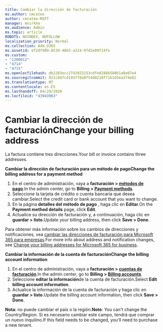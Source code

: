 ```yaml
---
title: Cambiar la dirección de facturación
ms.author: cmcatee
author: cmcatee-MSFT
manager: mnirkhe
ms.audience: Admin
ms.topic: article
ROBOTS: NOINDEX, NOFOLLOW
localization_priority: Normal
ms.collection: Adm_O365
ms.assetid: ef2df989-8539-48b5-a324-97d2e09f14fe
ms.custom:
- "1200012"
- "4714"
- "4715"
ms.openlocfilehash: db2283ecc2741923153cdfe0288b580b1a8e07e4
ms.sourcegitcommit: 821c0d7cd1937f0a8f54d0210f71b1d3ea374e82
ms.translationtype: MT
ms.contentlocale: es-ES
ms.lasthandoff: 04/29/2020
ms.locfileid: "43943963"
---
```

# <a name="change-your-billing-address"></a><span data-ttu-id="fa639-102">Cambiar la dirección de facturación</span><span class="sxs-lookup"><span data-stu-id="fa639-102">Change your billing address</span></span>

<span data-ttu-id="fa639-103">La factura contiene tres direcciones.</span><span class="sxs-lookup"><span data-stu-id="fa639-103">Your bill or invoice contains three addresses.</span></span>

<span data-ttu-id="fa639-104">**Cambiar la dirección de facturación para un método de pago**</span><span class="sxs-lookup"><span data-stu-id="fa639-104">**Change the billing address for a payment method**</span></span>

1. <span data-ttu-id="fa639-105">En el centro de administración, vaya a **facturación > [métodos de pago](https://go.microsoft.com/fwlink/p/?linkid=2018806)**.</span><span class="sxs-lookup"><span data-stu-id="fa639-105">In the admin center, go to **Billing > [Payment methods](https://go.microsoft.com/fwlink/p/?linkid=2018806)**.</span></span>
2. <span data-ttu-id="fa639-106">Seleccione la tarjeta de crédito o cuenta bancaria que desea cambiar.</span><span class="sxs-lookup"><span data-stu-id="fa639-106">Select the credit card or bank account that you want to change.</span></span>
3. <span data-ttu-id="fa639-107">En la página **detalles del método de pago** , haga clic en **Editar**.</span><span class="sxs-lookup"><span data-stu-id="fa639-107">On the **Payment method details** page, click **Edit**.</span></span>
4. <span data-ttu-id="fa639-108">Actualice su dirección de facturación y, a continuación, haga clic en **guardar > listo**.</span><span class="sxs-lookup"><span data-stu-id="fa639-108">Update your billing address, then click **Save > Done**.</span></span>

<span data-ttu-id="fa639-109">Para obtener más información sobre los cambios de direcciones y notificaciones, vea [cambiar las direcciones de facturación para Microsoft 365 para empresas](https://docs.microsoft.com/microsoft-365/commerce/billing-and-payments/change-your-billing-addresses?view=o365-worldwide).</span><span class="sxs-lookup"><span data-stu-id="fa639-109">For more info about address and notification changes, see [Change your billing addresses for Microsoft 365 for business](https://docs.microsoft.com/microsoft-365/commerce/billing-and-payments/change-your-billing-addresses?view=o365-worldwide).</span></span>

<span data-ttu-id="fa639-110">**Cambiar la información de la cuenta de facturación**</span><span class="sxs-lookup"><span data-stu-id="fa639-110">**Change the billing account information**</span></span>

1. <span data-ttu-id="fa639-111">En el centro de administración, vaya a **facturación > [cuentas de facturación](https://admin.microsoft.com/Adminportal/Home?source=applauncher#/BillingAccounts/billing-accounts)**.</span><span class="sxs-lookup"><span data-stu-id="fa639-111">In the admin center, go to **Billing > [Billing accounts](https://admin.microsoft.com/Adminportal/Home?source=applauncher#/BillingAccounts/billing-accounts)**.</span></span>
2. <span data-ttu-id="fa639-112">Seleccione **editar la información**de la cuenta de facturación.</span><span class="sxs-lookup"><span data-stu-id="fa639-112">Select **Edit billing account information**.</span></span>
3. <span data-ttu-id="fa639-113">Actualice la información de la cuenta de facturación y haga clic en **guardar > listo**.</span><span class="sxs-lookup"><span data-stu-id="fa639-113">Update the billing account information, then click **Save > Done**.</span></span>

<span data-ttu-id="fa639-114">**Nota**: no puede cambiar el país o la región.</span><span class="sxs-lookup"><span data-stu-id="fa639-114">**Note**: You can't change the Country/Region.</span></span> <span data-ttu-id="fa639-115">Si es necesario cambiar este campo, tendrá que comprar un nuevo inquilino.</span><span class="sxs-lookup"><span data-stu-id="fa639-115">If this field needs to be changed, you'll need to purchase a new tenant.</span></span>

